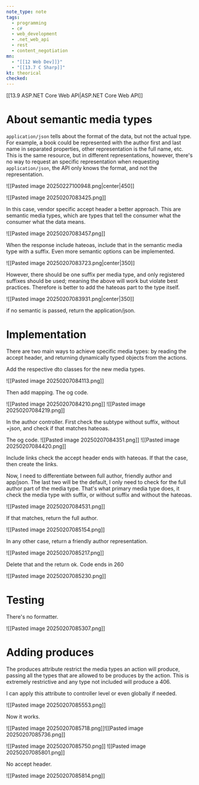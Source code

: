 ```yaml
---
note_type: note
tags:
  - programming
  - c#
  - web_development
  - .net_web_api
  - rest
  - content_negotiation
mn:
  - "[[12 Web Dev]]}"
  - "[[13.7 C Sharp]]"
kt: theorical
checked:
---
```

[[13.9 ASP.NET Core Web API|ASP.NET Core Web API]]

# About semantic media types
`application/json` tells about the format of the data, but not the actual type. For example, a book could be represented with the author first and last name in separated properties, other representation is the full name, etc. This is the same resource, but in different representations, however, there's no way to request an specific representation when requesting `application/json`, the API only knows the format, and not the representation.

![[Pasted image 20250227100948.png|center|450]]

![[Pasted image 20250207083425.png]]

In this case, vendor specific accept header a better approach. This are semantic media types, which are types that tell the consumer what the consumer what the data means. 

![[Pasted image 20250207083457.png]]

When the response include hateoas, include that in the semantic media type with a suffix. Even more semantic options can be implemented.

![[Pasted image 20250207083723.png|center|350]]

However, there should be one suffix per media type, and only registered suffixes should be used; meaning the above will work but violate best practices. Therefore is better to add the hateoas part to the type itself.

![[Pasted image 20250207083931.png|center|350]]

if no semantic is passed, return the application/json.

# Implementation
There are two main ways to achieve specific media types: by reading the accept header, and returning dynamically typed objects from the actions. 

Add the respective dto classes for the new media types. 

![[Pasted image 20250207084113.png]]

Then add mapping. The og code.

![[Pasted image 20250207084210.png]]
![[Pasted image 20250207084219.png]]

In the author controller. First check the subtype without suffix, without +json, and check if that matches hateoas. 

The og code.
![[Pasted image 20250207084351.png]]
![[Pasted image 20250207084420.png]]

Include links check the accept header ends with hateoas. If that the case, then create the links.

Now, I need to differentiate between full author, friendly author and app/json. The last two will be the default, I only need to check for the full author part of the media type. That's what primary media type does, it check the media type with suffix, or without suffix and without the hateoas. 

![[Pasted image 20250207084531.png]]

If that matches, return the full author. 

![[Pasted image 20250207085154.png]]

In any other case, return a friendly author representation.

![[Pasted image 20250207085217.png]]

Delete that and the return ok. Code ends in 260

![[Pasted image 20250207085230.png]]

# Testing
There's no formatter.

![[Pasted image 20250207085307.png]]

# Adding produces
The produces attribute restrict the media types an action will produce, passing all the types that are allowed to be produces by the action. This is extremely restrictive and any type not included will produce a 406. 

I can apply this attribute to controller level or even globally if needed. 

![[Pasted image 20250207085553.png]]

Now it works.

![[Pasted image 20250207085718.png]]![[Pasted image 20250207085736.png]]

![[Pasted image 20250207085750.png]]
![[Pasted image 20250207085801.png]]


No accept header.

![[Pasted image 20250207085814.png]]
